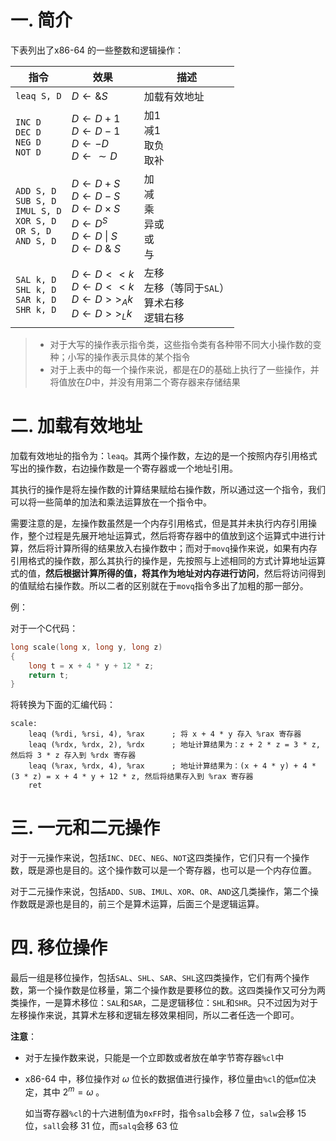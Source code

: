 # 一. 简介

下表列出了x86-64 的一些整数和逻辑操作：

| 指令                                                         | 效果                                                         | 描述                                                      |
| ------------------------------------------------------------ | ------------------------------------------------------------ | --------------------------------------------------------- |
| `leaq S, D`                                                  | $D\longleftarrow \&S$                                        | 加载有效地址                                              |
| `INC D`<br/>`DEC D`<br/>`NEG D`<br/>`NOT D`                  | $D\longleftarrow D+1$<br />$D\longleftarrow D-1$<br />$D\longleftarrow -D$<br />$D\longleftarrow \sim D$ | 加1<br />减1<br />取负<br />取补                          |
| `ADD S, D`<br/>`SUB S, D`<br/>`IMUL S, D`<br/>`XOR S, D`<br/>`OR S, D`<br/>`AND S, D` | $D\longleftarrow D+S$<br />$D\longleftarrow D-S$<br />$D\longleftarrow D\times S$<br />$D\longleftarrow D^S$<br />$D\longleftarrow D\ \|\ S$<br />$D\longleftarrow D\ \&\ S$ | 加<br />减<br />乘<br />异或<br />或<br />与              |
| `SAL k, D`<br />`SHL k, D`<br />`SAR k, D`<br />`SHR k, D`   | $D\longleftarrow D<<k$<br />$D\longleftarrow D<<k$<br />$D\longleftarrow D>>_A k$<br />$D\longleftarrow D>>_L k$ | 左移<br />左移（等同于`SAL`）<br />算术右移<br />逻辑右移 |

> - 对于大写的操作表示指令类，这些指令类有各种带不同大小操作数的变种；小写的操作表示具体的某个指令
> - 对于上表中的每一个操作来说，都是在$D$的基础上执行了一些操作，并将值放在$D$中，并没有用第二个寄存器来存储结果



# 二. 加载有效地址

加载有效地址的指令为：`leaq`。其两个操作数，左边的是一个按照内存引用格式写出的操作数，右边操作数是一个寄存器或一个地址引用。

其执行的操作是将左操作数的计算结果赋给右操作数，所以通过这一个指令，我们可以将一些简单的加法和乘法运算放在一个指令中。

需要注意的是，左操作数虽然是一个内存引用格式，但是其并未执行内存引用操作，整个过程是先展开地址运算式，然后将寄存器中的值放到这个运算式中进行计算，然后将计算所得的结果放入右操作数中；而对于`movq`操作来说，如果有内存引用格式的操作数，那么其执行的操作是，先按照与上述相同的方式计算地址运算式的值，**然后根据计算所得的值，将其作为地址对内存进行访问**，然后将访问得到的值赋给右操作数。所以二者的区别就在于`movq`指令多出了加粗的那一部分。

例：

对于一个C代码：

```c
long scale(long x, long y, long z)
{
    long t = x + 4 * y + 12 * z;
    return t;
}
```

将转换为下面的汇编代码：

```assembly
scale:
	leaq (%rdi, %rsi, 4), %rax		; 将 x + 4 * y 存入 %rax 寄存器
	leaq (%rdx, %rdx, 2), %rdx		; 地址计算结果为：z + 2 * z = 3 * z, 然后将 3 * z 存入到 %rdx 寄存器
	leaq (%rax, %rdx, 4), %rax		; 地址计算结果为：(x + 4 * y) + 4 * (3 * z) = x + 4 * y + 12 * z, 然后将结果存入到 %rax 寄存器
	ret
```



# 三. 一元和二元操作

对于一元操作来说，包括`INC`、`DEC`、`NEG`、`NOT`这四类操作，它们只有一个操作数，既是源也是目的。这个操作数可以是一个寄存器，也可以是一个内存位置。

对于二元操作来说，包括`ADD`、`SUB`、`IMUL`、`XOR`、`OR`、`AND`这几类操作，第二个操作数既是源也是目的，前三个是算术运算，后面三个是逻辑运算。



# 四. 移位操作

最后一组是移位操作，包括`SAL`、`SHL`、`SAR`、`SHL`这四类操作，它们有两个操作数，第一个操作数是位移量，第二个操作数是要移位的数。这四类操作又可分为两类操作，一是算术移位：`SAL`和`SAR`，二是逻辑移位：`SHL`和`SHR`。只不过因为对于左移操作来说，其算术左移和逻辑左移效果相同，所以二者任选一个即可。

**注意**：

- 对于左操作数来说，只能是一个立即数或者放在单字节寄存器`%cl`中

- x86-64 中，移位操作对 $\omega$ 位长的数据值进行操作，移位量由`%cl`的低`m`位决定，其中 $2^m=\omega$ 。

  如当寄存器`%cl`的十六进制值为`0xFF`时，指令`salb`会移 7 位，`salw`会移 15 位，`sall`会移 31 位，而`salq`会移 63 位